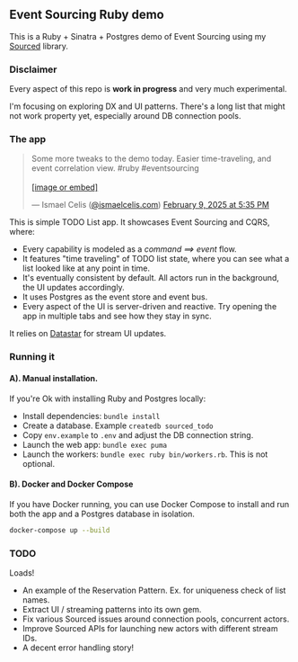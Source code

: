 ## Event Sourcing Ruby demo 

This is a Ruby + Sinatra + Postgres demo of Event Sourcing using my [Sourced](https://github.com/ismasan/sourced) library.

### Disclaimer
Every aspect of this repo is **work in progress** and very much experimental.

I'm focusing on exploring DX and UI patterns. There's a long list that might not work property yet, especially around DB connection pools.

### The app

<blockquote class="bluesky-embed" data-bluesky-uri="at://did:plc:af5ndzzxe7p5vbpmotcxmt6n/app.bsky.feed.post/3lhr63hpjyk2o" data-bluesky-cid="bafyreifmyqyox7ywu7nbm4k6m4hrd4a5hocv5ivyi7wuvlu7ykgeltx7s4"><p lang="en">Some more tweaks to the demo today. Easier time-traveling, and event correlation view. #ruby #eventsourcing<br><br><a href="https://bsky.app/profile/did:plc:af5ndzzxe7p5vbpmotcxmt6n/post/3lhr63hpjyk2o?ref_src=embed">[image or embed]</a></p>&mdash; Ismael Celis (<a href="https://bsky.app/profile/did:plc:af5ndzzxe7p5vbpmotcxmt6n?ref_src=embed">@ismaelcelis.com</a>) <a href="https://bsky.app/profile/did:plc:af5ndzzxe7p5vbpmotcxmt6n/post/3lhr63hpjyk2o?ref_src=embed">February 9, 2025 at 5:35 PM</a></blockquote><script async src="https://embed.bsky.app/static/embed.js" charset="utf-8"></script>

This is simple TODO List app. It showcases Event Sourcing and CQRS, where: 

* Every capability is modeled as a _command ==> event_ flow.
* It features "time traveling" of TODO list state, where you can see what a list looked like at any point in time.
* It's eventually consistent by default. All actors run in the background, the UI updates accordingly.
* It uses Postgres as the event store and event bus.
* Every aspect of the UI is server-driven and reactive. Try opening the app in multiple tabs and see how they stay in sync.

It relies on [Datastar](https://data-star.dev) for stream UI updates.

### Running it

#### A). Manual installation.

If you're Ok with installing Ruby and Postgres locally:

* Install dependencies: `bundle install`
* Create a database. Example `createdb sourced_todo`
* Copy `env.example` to `.env` and adjust the DB connection string.
* Launch the web app: `bundle exec puma`
* Launch the workers: `bundle exec ruby bin/workers.rb`. This is not optional.

#### B). Docker and Docker Compose

If you have Docker running, you can use Docker Compose to install and run both the app and a Postgres database in isolation.

```sh
docker-compose up --build
```

### TODO

Loads!

* An example of the Reservation Pattern. Ex. for uniqueness check of list names.
* Extract UI / streaming patterns into its own gem.
* Fix various Sourced issues around connection pools, concurrent actors.
* Improve Sourced APIs for launching new actors with different stream IDs.
* A decent error handling story!
